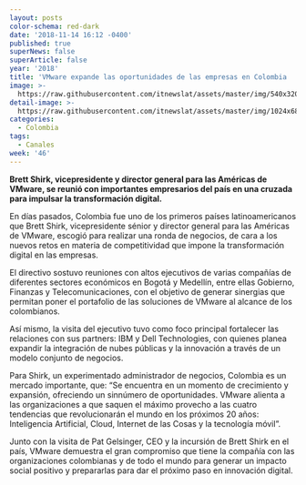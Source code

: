 ```yaml
---
layout: posts
color-schema: red-dark
date: '2018-11-14 16:12 -0400'
published: true
superNews: false
superArticle: false
year: '2018'
title: 'VMware expande las oportunidades de las empresas en Colombia  '
image: >-
  https://raw.githubusercontent.com/itnewslat/assets/master/img/540x320/Brett-Shirk-p.gif
detail-image: >-
  https://raw.githubusercontent.com/itnewslat/assets/master/img/1024x680/Brett-Shirk-g.gif
categories:
  - Colombia
tags:
  - Canales
week: '46'
---
```

**Brett Shirk, vicepresidente y director general para las Américas de VMware, se reunió con importantes empresarios del país en una cruzada para impulsar la transformación digital.**
    
En días pasados, Colombia fue uno de los primeros países latinoamericanos que Brett Shirk, vicepresidente sénior y director general para las Américas de VMware, escogió para realizar una ronda de negocios, de cara a los nuevos retos en materia de competitividad que impone la transformación digital en las empresas.

El directivo sostuvo reuniones con altos ejecutivos de varias compañías de diferentes sectores económicos en Bogotá y Medellín,  entre ellas Gobierno, Finanzas y Telecomunicaciones, con el objetivo de generar sinergias que permitan poner el portafolio de las soluciones de VMware al alcance de los colombianos.

Así mismo, la visita del ejecutivo tuvo como foco principal fortalecer las relaciones con sus partners: IBM y Dell Technologies, con quienes planea expandir la integración de nubes públicas y la innovación a través de un modelo conjunto de negocios.

Para Shirk, un experimentado administrador de negocios, Colombia es un mercado importante, que: “Se encuentra en un momento de crecimiento y expansión, ofreciendo un sinnúmero de oportunidades. VMware alienta a las organizaciones a que saquen el máximo provecho a las cuatro tendencias que revolucionarán el mundo en los próximos 20 años: Inteligencia Artificial, Cloud, Internet de las Cosas y la tecnología móvil”.

Junto con la visita de Pat Gelsinger, CEO y la incursión de Brett Shirk en el país, VMware demuestra el gran compromiso que tiene la compañía con las organizaciones colombianas y de todo el mundo para generar un impacto social positivo y prepararlas para dar el próximo paso en innovación digital.